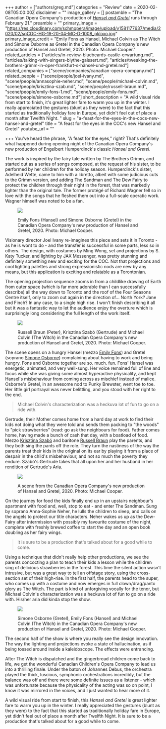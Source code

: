+++
author = ["authors/greg.md"]
categories = "Review"
date = 2020-02-08T05:00:00Z
disclaimer = ""
image_gallery = []
postamble = "The Canadian Opera Company's production of [_Hansel and Gretel_](https://www.coc.ca/productions/18719) runs through February 21."
preamble = ""
primary_image = "https://res.cloudinary.com/schmopera/image/upload/v1581177637/media/2020/02/sqCOC-HG-19-20-04-MC-D-1008_pkloxo.jpg"
primary_image_credit = "Emily Fons as Hansel, Michael Colvin as The Witch and Simone Osborne as Gretel in the Canadian Opera Company's new production of Hansel and Gretel, 2020. Photo: Michael Cooper."
related_articles = ["articles/in-review-bluebeards-castle-erwartung.md", "articles/talking-with-singers-blythe-gaissert.md", "articles/tweaking-the-brothers-grimm-in-oper-frankfurt-s-hänsel-und-gretel.md"]
related_companies = ["scene/companies/canadian-opera-company.md"]
related_people = ["scene/people/joel-ivany.md", "scene/people/annasophie-neher.md", "scene/people/michael-colvin.md", "scene/people/krisztina-szab.md", "scene/people/russell-braun.md", "scene/people/emily-fons-1.md", "scene/people/emily-fons.md", "scene/people/simone-osborne.md"]
short_description = "A wild visual ride from start to finish, it's great lighter fare to warm you up in the winter. I really appreciated the gestures (blunt as they were) to the fact that this started as traditionally holiday fare in Europe, yet didn't feel out of place a month after Twelfth Night. "
slug = "a-feast-for-the-eyes-in-the-cocs-new-hansel-and-gretel"
title = "A feast for the eyes in the COC's new Hansel and Gretel"
youtube_url = ""

+++
You've heard the phrase, "A feast for the eyes," right? That's definitely what happened during opening night of the Canadian Opera Company's new production of Engelbert Humperdinck's classic _Hansel and Gretel_.

The work is inspired by the fairy tale written by The Brothers Grimm, and started out as a series of songs composed, at the request of his sister, to be performed by her children for the holiday season. Humperdinck's sister, Adelheid Wette, came to him with a libretto, albeit with some judicious cuts to the Grimm version, and adding The Sandman and The Dew Fairy to protect the children through their night in the forest, that was markedly lighter than the original tale. The former protégé of Richard Wagner fell so in love with the songs that he fleshed them out into a full-scale operatic work. Wagner himself was noted to be a fan.

<figure data-type="image">

![](https://res.cloudinary.com/schmopera/image/upload/v1581177705/media/2020/02/COC-HG-19-20-04-MC-D-0095_mq3gvk.jpg)

<figcaption>Emily Fons (Hansel) and Simone Osborne (Gretel) in the Canadian Opera Company's new production of Hansel and Gretel, 2020. Photo: Michael Cooper.</figcaption>

</figure>

Visionary director Joel Ivany re-imagines this piece and sets it in Toronto - as he is wont to do - and the transfer is successful in some parts, less so in others. The design, with costumes by Ming Wong, set and projections by S. Katy Tucker, and lighting by JAX Messenger, was pretty stunning and definitely something new and exciting for the COC. Not that projections and cool lighting palettes and strong expressionistic nods are new by any means, but this application is exciting and relatable as a Torontonian.

The opening projection sequence zooms in from a childlike drawing of Earth from outer space (which is far more adorable than I can successfully describe) all the way down to Toronto and the roof of the Four Seasons Centre itself, only to zoom out again in the direction of... North York? Jane and Finch? In any case, to a single high rise. I won't finish describing it all but it was a fantastic way to let the audience enjoy the overture which is surprisingly long considering the full length of the work itself.

<figure data-type="image">

![](https://res.cloudinary.com/schmopera/image/upload/v1581177728/media/2020/02/COC-HG-19-20-04-MC-D-0499_jvcfae.jpg)

<figcaption>Russell Braun (Peter), Krisztina Szabó (Gertrude) and Michael Colvin (The Witch) in the Canadian Opera Company's new production of Hansel and Gretel, 2020. Photo: Michael Cooper.</figcaption>

</figure>

The scene opens on a hungry Hansel (mezzo [Emily Fons](/scene/people/emily-fons/)) and Gretel (soprano [Simone Osborne](/scene/people/simone-osborne/)) complaining about having to work and being hungry. Fons and Osborne together are so. much. fun. Fons' Hansel was energetic, animated, and very well-sung. Her voice remained full of line and focus while she was giving some almost hyperactive physicality, and kept Hansel's misbehaviour from coming across as mischief instead of malice. Osborne's Gretel, in an awesome nod to Punky Brewster, went toe to toe. Her little girl portrayal was never belittling, and you stood with her right to the end.

> Michael Colvin's characterization was a heckuva lot of fun to go on a ride with.

Gertrude, their Mother comes home from a hard day at work to find their kids not doing what they were told and sends them packing to "the woods" to "pick strawberries" (read: go ask the neighbours for food). Father comes home, having made a bunch of cash that day, with a boatload of food. Mezzo [Krisztina Szabó](/scene/people/krisztina-szab/) and baritone [Russell Braun](/scene/people/russell-braun/) play the parents, and they both sing the pants off the role. They turn the nastiness of the way the parents treat their kids in the original on its ear by playing it from a place of despair in the child's misbehaviour, and not so much the poverty they endure. Szabó's Gertrude takes that all upon her and her husband in her rendition of Gertrude's Aria.

<figure data-type="image">

![](https://res.cloudinary.com/schmopera/image/upload/v1581177767/media/2020/02/COC-HG-19-20-04-MC-D-0738_u6qunw.jpg)

<figcaption>A scene from the Canadian Opera Company's new production of Hansel and Gretel, 2020. Photo: Michael Cooper.</figcaption>

</figure>

On the journey for food the kids finally end up in an upstairs neighbour's apartment with food and, well, stop to eat - and enter The Sandman. Sung by soprano Anna-Sophie Neher, he lulls the children to sleep, and calls on the angels to protect our title characters. Neher wakes us up as the Dew-Fairy after intermission with possibly my favourite costume of the night, complete with freshly brewed coffee to start the day and an open book doubling as her fairy wings.

> It is sure to be a production that's talked about for a good while to come.

Using a technique that didn't really help other productions, we see the parents concocting a plan to teach their kids a lesson while the children sing of delicious strawberries in the forest. This time the silent action wasn't intrusive, but was a great way to tell an offstage story, using the cross-section set of their high-rise. In the first half, the parents head to the super, who comes up with a costume and now emerges in full clown/drag/panto glory as The Witch. The part is kind of unforgiving vocally for the tenor, but Michael Colvin's characterization was a heckuva lot of fun to go on a ride with. His/her aria did kinda stop the show.

<figure data-type="image">

![](https://res.cloudinary.com/schmopera/image/upload/v1581177784/media/2020/02/COC-HG-19-20-04-MC-D-0923_hswhlr.jpg)

<figcaption>Simone Osborne (Gretel), Emily Fons (Hansel) and Michael Colvin (The Witch) in the Canadian Opera Company's new production of Hansel and Gretel, 2020. Photo: Michael Cooper.</figcaption>

</figure>

The second half of the show is where you really see the design innovation. The way the lighting and projections evoke a state of hallucination, as if being tossed around inside a kaleidoscope. The effects were entrancing.

After The Witch is dispatched and the gingerbread children come back to life, we get the wonderful Canadian Children's Opera Company to lead us into a thrilling finale. Under the baton of Johannes Debus, the orchestra played the thick, luscious, symphonic orchestrations incredibly, but the balance was off and there were some definite issues as a listener - which was unfortunate because the physicality of the acting was so on point, I know it was mirrored in the voices, and I just wanted to hear more of it.

A wild visual ride from start to finish, this _Hansel and Gretel_ is great lighter fare to warm you up in the winter. I really appreciated the gestures (blunt as they were) to the fact that this started as traditionally holiday fare in Europe, yet didn't feel out of place a month after Twelfth Night. It is sure to be a production that's talked about for a good while to come.